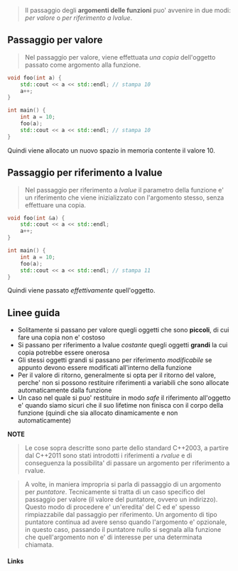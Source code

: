 >Il passaggio degli **argomenti delle funzioni** puo' avvenire in due modi: *per valore* o *per riferimento a lvalue*.

## Passaggio per valore
>Nel passaggio per valore, viene effettuata *una copia* dell'oggetto passato come argomento alla funzione.

```cpp
void foo(int a) {
	std::cout << a << std::endl; // stampa 10
	a++;
}

int main() {
	int a = 10;
	foo(a);
	std::cout << a << std::endl; // stampa 10
}

```
Quindi viene allocato un nuovo spazio in memoria contente il valore 10.

## Passaggio per riferimento a lvalue
>Nel passaggio per riferimento a *lvalue* il parametro della funzione e' un riferimento che viene inizializzato con l'argomento stesso, senza effettuare una copia.

```cpp
void foo(int &a) {
	std::cout << a << std::endl;
	a++;
}

int main() {
	int a = 10;
	foo(a);
	std::cout << a << std::endl; // stampa 11
}

```
Quindi viene passato *effettivamente* quell'oggetto.

## Linee guida 
- Solitamente si passano per valore quegli oggetti che sono **piccoli**, di cui fare una copia non e' costoso
- Si passano per riferimento a lvalue *costante* quegli oggetti **grandi** la cui copia potrebbe essere onerosa
- Gli stessi oggetti grandi si passano per riferimento *modificabile* se appunto devono essere modificati all'interno della funzione
- Per il valore di ritorno, generalmente si opta per il ritorno del valore, perche' non si possono restituire riferimenti a variabili che sono allocate automaticamente dalla funzione
- Un caso nel quale si puo' restituire in modo *safe* il riferimento all'oggetto e' quando siamo sicuri che il suo lifetime non finisca con il corpo della funzione (quindi che sia allocato dinamicamente e non automaticamente)

**NOTE**
>Le cose sopra descritte sono parte dello standard C++2003, a partire dal C++2011 sono stati introdotti i riferimenti a *rvalue* e di conseguenza la possibilita' di passare un argomento per riferimento a rvalue.

>A volte, in maniera impropria si parla di passaggio di un argomento per *puntatore*. Tecnicamente si tratta di un caso specifico del passaggio per valore (il valore del puntatore, ovvero un indirizzo). Questo modo di procedere e' un'eredita' del C ed e' spesso rimpiazzabile dal passaggio per riferimento. Un argomento di tipo puntatore continua ad avere senso quando l'argomento e' opzionale, in questo caso, passando il puntatore nullo si segnala alla funzione che quell'argomento non e' di interesse per una determinata chiamata.

#### Links